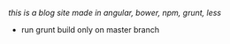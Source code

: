 
*this is a blog site made in angular, bower, npm, grunt, less*
* run grunt build only on master branch